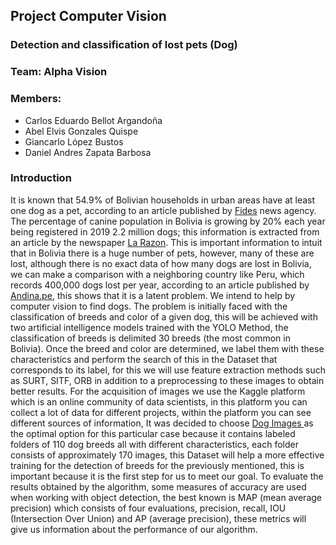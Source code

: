 ## Project Computer Vision
### Detection and classification of lost pets (Dog)
### Team: Alpha Vision
### Members:
- Carlos Eduardo Bellot Argandoña
- Abel Elvis Gonzales Quispe
- Giancarlo López Bustos
- Daniel Andres Zapata Barbosa

### Introduction
It is known that 54.9% of Bolivian households in urban areas have at least one dog as a pet, according to an article published by [Fides](https://www.noticiasfides.com/economia/mas-de-la-mitad-de-los-hogares-en-bolivia-tiene-un-perro-126400 "Fides") news agency. The percentage of canine population in Bolivia is growing by 20% each year being registered in 2019 2.2 million dogs; this information is extracted from an article by the newspaper [La Razon](https://www.la-razon.com/lr-article/la-poblacion-de-perros-en-bolivia-aumenta-20-por-ano-2/#:~:text=En%20Bolivia%2C%20la%20poblaci%C3%B3n%20canina,seg%C3%BAn%20el%20Ministerio%20de%20Salud. "La Razon").  This is important information to intuit that in Bolivia there is a huge number of pets, however, many of these are lost, although there is no exact data of how many dogs are lost in Bolivia, we can make a comparison with a neighboring country like Peru, which records 400,000 dogs lost per year, according to an article published by [Andina.pe](https://andina.pe/agencia/noticia-unas-420000-mascotas-se-pierden-cada-ano-peru-falta-identificacion-732435.aspx#:~:text=Unas%20420%2C000%20mascotas%2C%20entre%20perros,que%20es%20muy%20dif%C3%ADcil%20identificarlas. "Andina.pe"), this shows that it is a latent problem. We intend to help by computer vision to find dogs. The problem is initially faced with the classification of breeds and color of a given dog, this will be achieved with two artificial intelligence models trained with the YOLO Method, the classification of breeds is delimited 30 breeds (the most common in Bolivia). Once the breed and color are determined, we label them with these characteristics and perform the search of this in the Dataset that corresponds to its label, for this we will use feature extraction methods such as SURT, SITF, ORB in addition to a preprocessing to these images to obtain better results. For the acquisition of images we use the Kaggle platform which is an online community of data scientists, in this platform you can collect a lot of data for different projects, within the platform you can see different sources of information, It was decided to choose [Dog Images ](https://www.kaggle.com/datasets/yaswanthgali/dog-images "Dog Images ")as the optimal option for this particular case because it contains labeled folders of 110 dog breeds all with different characteristics, each folder consists of approximately 170 images, this Dataset will help a more effective training for the detection of breeds for the previously mentioned, this is important because it is the first step for us to meet our goal. To evaluate the results obtained by the algorithm, some measures of accuracy are used when working with object detection, the best known is MAP (mean average precision) which consists of four evaluations, precision, recall, IOU (Intersection Over Union) and AP (average precision), these metrics will give us information about the performance of our algorithm.
